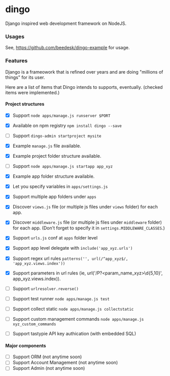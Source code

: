 # dingo

Django inspired web development framework on NodeJS.


### Usages

See, https://github.com/beedesk/dingo-example for usage.


### Features

Django is a frameowork that is refined over years and are doing "millions of things" for its user. 

Here are a list of items that Dingo intends to supports, eventually. (checked items were implemented.)


#### Project structures

- [x] Support `node apps/manage.js runserver $PORT`
- [x] Available on npm registry `npm install dingo --save`
- [ ] Support `dingo-admin startproject mysite`
- [x] Example `manage.js` file available.
- [x] Example project folder structure available.
- [ ] Support `node apps/manage.js startapp app_xyz`
- [x] Example app folder structure available.
- [x] Let you specify variables in `apps/settings.js`
- [x] Support multiple app folders under `apps`
- [x] Discover `views.js` file (or multiple js files under `views` folder) for each app.
- [x] Discover `middleware.js` file (or multiple js files under `middleware` folder) for each app. (Don't forget to specify it in `settings.MIDDLEWARE_CLASSES`.)
- [x] Support `urls.js` conf at `apps` folder level
- [x] Support app level delegate with `include('app_xyz.urls')`
- [x] Support regex url rules `patterns('', url(/^app_xyz$/, 'app_xyz.views.index'))`
- [x] Support parameters in url rules (ie, url('/P?<param_name_xyz>\\d{5,10}', app_xyz.views.index)).
- [ ] Support `urlresolver.reverse()`
- [ ] Support test runner `node apps/manage.js test`
- [ ] Support collect static `node apps/manage.js collectstatic`
- [ ] Support custom management commands `node apps/manage.js xyz_custom_commands`
- [ ] Support tastypie API key authication (with embedded SQL)


#### Major components

- [ ] Support ORM (not anytime soon)
- [ ] Support Account Management (not anytime soon)
- [ ] Support Admin (not anytime soon)
